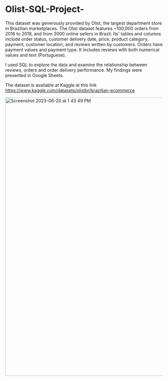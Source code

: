 # Olist-SQL-Project-
This dataset was generously provided by Olist, the largest department store in Brazilian marketplaces. The Olist dataset features ~100,000 orders from 2016 to 2018, and from 3000 online sellers in Brazil. Its' tables and columns include order status, customer delivery date, price, product category, payment, customer location, and reviews written by customers. Orders have payment values and payment type.  It includes reviews with both numerical values and text (Portuguese).

I used SQL to explore the data and examine the relationship between reviews, orders and order delivery performance. My findings were presented in Google Sheets. 

The dataset is available at Kaggle at this link https://www.kaggle.com/datasets/olistbr/brazilian-ecommerce

<img width="890" alt="Screenshot 2023-06-20 at 1 43 49 PM" src="https://github.com/mariannabeaute/Olist-SQL-Project-/assets/118405275/682fe516-5d6b-4bd4-bcb9-15af91d4060e">
